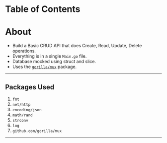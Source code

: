 # Table of Contents

# About

- Build a Basic CRUD API that does Create, Read, Update, Delete operations.
- Everything is in a single `Main.go` file.
- Database mocked using struct and slice.
- Uses the [`gorilla/mux`](https://github.com/gorilla/mux) package.

---

## Packages Used

1. `fmt`
2. `net/http`
3. `encoding/json`
4. `math/rand`
5. `strconv`
6. `log`
7. `github.com/gorilla/mux`

---
